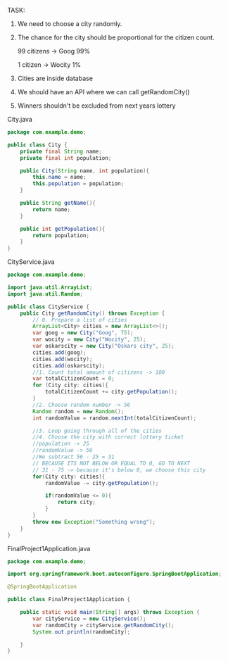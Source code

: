 TASK:

1. We need to choose a city randomly.
2. The chance for the city should be proportional for the citizen count.

   99 citizens -> Goog 99%
  
    1 citizen -> Wocity 1%
  
4. Cities are inside database
5. We should have an API where we can call getRandomCity()
6. Winners shouldn't be excluded from next years lottery

City.java

```java
package com.example.demo;

public class City {
    private final String name;
    private final int population;

    public City(String name, int population){
        this.name = name;
        this.population = population;
    }

    public String getName(){
        return name;
    }

    public int getPopulation(){
        return population;
    }
}
```

CityService.java
```java
package com.example.demo;

import java.util.ArrayList;
import java.util.Random;

public class CityService {
    public City getRandomCity() throws Exception {
        // 0. Prepare a list of cities
        ArrayList<City> cities = new ArrayList<>();
        var goog = new City("Goog", 75);
        var wocity = new City("Wocity", 25);
        var oskarscity = new City("Oskars city", 25);
        cities.add(goog);
        cities.add(wocity);
        cities.add(oskarscity);
        //1. Count total amount of citizens -> 100
        var totalCitizenCount = 0;
        for (City city: cities){
            totalCitizenCount += city.getPopulation();
        }
        //2. Choose random number -> 56
        Random random = new Random();
        int randomValue = random.nextInt(totalCitizenCount);

        //3. Loop going through all of the cities
        //4. Choose the city with correct lottery ticket
        //population -> 25
        //randomValue -> 56
        //We subtract 56 - 25 = 31
        // BECAUSE ITS NOT BELOW OR EQUAL TO 0, GO TO NEXT
        // 31 - 75 -> because it's below 0, we choose this city
        for(City city: cities){
            randomValue -= city.getPopulation();

            if(randomValue <= 0){
                return city;
            }
        }
        throw new Exception("Something wrong");
    }
}
```

FinalProject1Application.java
```java
package com.example.demo;

import org.springframework.boot.autoconfigure.SpringBootApplication;

@SpringBootApplication

public class FinalProject1Application {

	public static void main(String[] args) throws Exception {
		var cityService = new CityService();
		var randomCity = cityService.getRandomCity();
		System.out.println(randomCity);

	}
}
```




